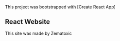 This project was bootstrapped with [Create React App]

## React Website
This site was made by Zematoxic
